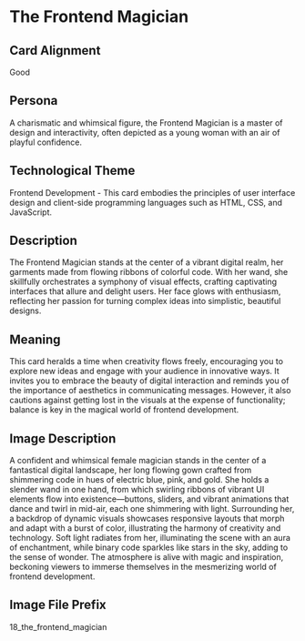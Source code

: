 # The Frontend Magician

## Card Alignment
Good

## Persona
A charismatic and whimsical figure, the Frontend Magician is a master of design and interactivity, often depicted as a young woman with an air of playful confidence.

## Technological Theme
Frontend Development - This card embodies the principles of user interface design and client-side programming languages such as HTML, CSS, and JavaScript.

## Description
The Frontend Magician stands at the center of a vibrant digital realm, her garments made from flowing ribbons of colorful code. With her wand, she skillfully orchestrates a symphony of visual effects, crafting captivating interfaces that allure and delight users. Her face glows with enthusiasm, reflecting her passion for turning complex ideas into simplistic, beautiful designs.

## Meaning
This card heralds a time when creativity flows freely, encouraging you to explore new ideas and engage with your audience in innovative ways. It invites you to embrace the beauty of digital interaction and reminds you of the importance of aesthetics in communicating messages. However, it also cautions against getting lost in the visuals at the expense of functionality; balance is key in the magical world of frontend development.

## Image Description
A confident and whimsical female magician stands in the center of a fantastical digital landscape, her long flowing gown crafted from shimmering code in hues of electric blue, pink, and gold. She holds a slender wand in one hand, from which swirling ribbons of vibrant UI elements flow into existence—buttons, sliders, and vibrant animations that dance and twirl in mid-air, each one shimmering with light. Surrounding her, a backdrop of dynamic visuals showcases responsive layouts that morph and adapt with a burst of color, illustrating the harmony of creativity and technology. Soft light radiates from her, illuminating the scene with an aura of enchantment, while binary code sparkles like stars in the sky, adding to the sense of wonder. The atmosphere is alive with magic and inspiration, beckoning viewers to immerse themselves in the mesmerizing world of frontend development.

## Image File Prefix
18_the_frontend_magician